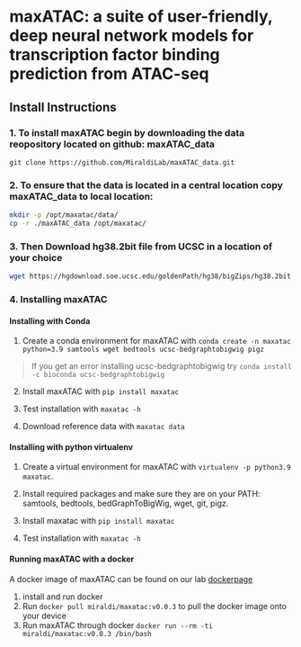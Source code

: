# maxATAC: a suite of user-friendly, deep neural network models for transcription factor binding prediction from ATAC-seq

## Install Instructions

### 1. To install maxATAC begin by downloading the data reopository located on github: maxATAC_data

 `git clone https://github.com/MiraldiLab/maxATAC_data.git`

### 2. To ensure that the data is located in a central location copy maxATAC_data to local location:

```bash
mkdir -p /opt/maxatac/data/
cp -r ./maxATAC_data /opt/maxatac/
```

### 3. Then Download hg38.2bit file from UCSC in a location of your choice

```bash
wget https://hgdownload.soe.ucsc.edu/goldenPath/hg38/bigZips/hg38.2bit
```

### 4. Installing maxATAC

#### Installing with Conda

1. Create a conda environment for maxATAC with `conda create -n maxatac python=3.9 samtools wget bedtools ucsc-bedgraphtobigwig pigz`

> If you get an error installing ucsc-bedgraphtobigwig try `conda install -c bioconda ucsc-bedgraphtobigwig`

2. Install maxATAC with `pip install maxatac`

3. Test installation with `maxatac -h`

4. Download reference data with `maxatac data`

#### Installing with python virtualenv

1. Create a virtual environment for maxATAC with `virtualenv -p python3.9 maxatac`.

2. Install required packages and make sure they are on your PATH: samtools, bedtools, bedGraphToBigWig, wget, git, pigz.

3. Install maxatac with `pip install maxatac`

4. Test installation with `maxatac -h`

#### Running maxATAC with a docker

A docker image of maxATAC can be found on our lab [dockerpage](https://hub.docker.com/repository/docker/miraldi/maxatac)

1. install and run docker
2. Run `docker pull miraldi/maxatac:v0.0.3` to pull the docker image onto your device
3. Run maxATAC through docker `docker run --rm -ti miraldi/maxatac:v0.0.3 /bin/bash`

